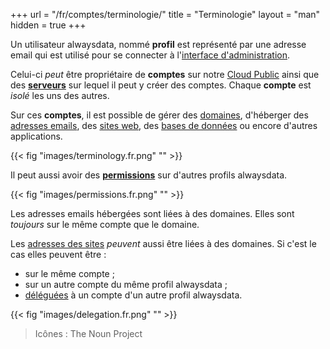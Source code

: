 +++
url = "/fr/comptes/terminologie/"
title = "Terminologie"
layout = "man"
hidden = true
+++

Un utilisateur alwaysdata, nommé **profil** est représenté par une adresse email qui est utilisé pour se connecter à l'[interface d'administration](https://admin.alwaysdata.com).

Celui-ci *peut* être propriétaire de **comptes** sur notre [Cloud Public](/accounts/billing/public-cloud-prices) ainsi que des **[serveurs](/accounts/billing/private-cloud-prices)** sur lequel il peut y créer des comptes. Chaque **compte** est *isolé* les uns des autres.

Sur ces **comptes**, il est possible de gérer des [domaines](/domains), d'héberger des [adresses emails](/e-mails), des [sites web](/sites), des [bases de données](/databases) ou encore d'autres applications.

{{< fig "images/terminology.fr.png" "" >}}


Il peut aussi avoir des **[permissions](accounts/permissions)** sur d'autres profils alwaysdata.

{{< fig "images/permissions.fr.png" "" >}}

Les adresses emails hébergées sont liées à des domaines. Elles sont *toujours* sur le même compte que le domaine.

Les [adresses des sites](/sites/add-a-site/#adresses) *peuvent* aussi être liées à des domaines. Si c'est le cas elles peuvent être :
- sur le même compte ;
- sur un autre compte du même profil alwaysdata ;
- [déléguées](/domains/delegate-a-subdomain) à un compte d'un autre profil alwaysdata.

{{< fig "images/delegation.fr.png" "" >}}

> Icônes : The Noun Project

